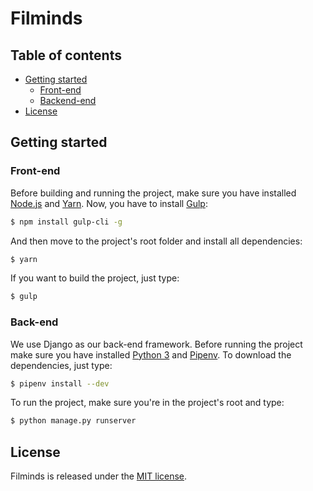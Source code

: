 # Filminds

## Table of contents

  * [Getting started](#getting-started)
    * [Front-end](#front-end)
    * [Backend-end](#back-end)
  * [License](#license)

## Getting started

### Front-end

Before building and running the project, make sure you have installed [Node.js](https://nodejs.org/en/download/) and
[Yarn](https://yarnpkg.com/en/docs/install). Now, you have to install [Gulp](https://gulpjs.com/):

```bash
$ npm install gulp-cli -g
```

And then move to the project's root folder and install all dependencies:

```bash
$ yarn
```

If you want to build the project, just type:

```bash
$ gulp
```

### Back-end

We use Django as our back-end framework. Before running the project make sure you have installed
[Python 3](https://www.python.org/downloads/) and
[Pipenv](https://pipenv.readthedocs.io/en/latest/install/#installing-pipenv). To download the dependencies, just type:

```bash
$ pipenv install --dev
```

To run the project, make sure you're in the project's root and type:

```bash
$ python manage.py runserver
```

## License

Filminds is released under the [MIT license](LICENSE).
